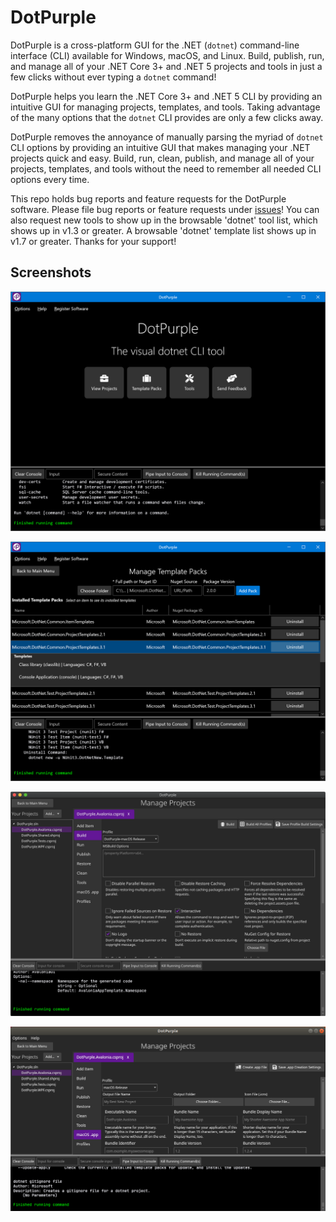 # DotPurple

DotPurple is a cross-platform GUI for the .NET (`dotnet`) command-line interface (CLI) available for Windows, macOS, and Linux. Build, publish, run, and manage all of your .NET Core 3+ and .NET 5 projects and tools in just a few clicks without ever typing a `dotnet` command!

DotPurple helps you learn the .NET Core 3+ and .NET 5 CLI by providing an intuitive GUI for managing projects, templates, and tools. Taking advantage of the many options that the `dotnet` CLI provides are only a few clicks away.

DotPurple removes the annoyance of manually parsing the myriad of `dotnet` CLI options by providing an intuitive GUI that makes managing your .NET projects quick and easy. Build, run, clean, publish, and manage all of your projects, templates, and tools without the need to remember all needed CLI options every time.

This repo holds bug reports and feature requests for the DotPurple software. Please file bug reports or feature requests under [issues](https://github.com/DotPurpleApp/DotPurple-Issues/issues)! You can also request new tools to show up in the browsable 'dotnet' tool list, which shows up in v1.3 or greater. A browsable 'dotnet' template list shows up in v1.7 or greater. Thanks for your support!

## Screenshots

![Windows home screen](img/windows-home.png)

![Manage templates](img/windows-view-manage-templates.png)

![Build settings](img/macos-build-settings.png)

![macOS packing](img/linux-mac-macos.png)
